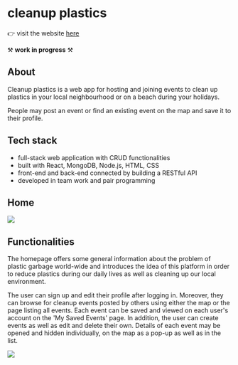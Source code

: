 # cleanup plastics

👉 visit the website [here](https://cleanup-plastics.herokuapp.com/)

⚒️ **work in progress** ⚒️

## About

Cleanup plastics is a web app for hosting and joining events to clean up plastics in your local neighbourhood or on a beach during your holidays. 

People may post an event or find an existing event on the map and save it to their profile.


## Tech stack

- full-stack web application with CRUD functionalities 
- built with React, MongoDB, Node.js, HTML, CSS 
- front-end and back-end connected by building a RESTful API
- developed in team work and pair programming


## Home

  <img src="https://res.cloudinary.com/dfy5clpwn/image/upload/v1617800954/Websites%20storage/Bildschirmfoto_2021-04-07_um_13.55.59_twk5l4.png">


## Functionalities

The homepage offers some general information about the problem of plastic garbage world-wide and introduces the idea of this platform in order to reduce plastics during our daily lives as well as cleaning up our local environment.

The user can sign up and edit their profile after logging in. Moreover, they can browse for cleanup events posted by others using either the map or the page listing all events. Each event can be saved and viewed on each user's account on the 'My Saved Events' page. In addition, the user can create events as well as edit and delete their own. Details of each event may be opened and hidden individually, on the map as a pop-up as well as in the list.

 <img src="https://res.cloudinary.com/dfy5clpwn/image/upload/v1617801753/Websites%20storage/Bildschirmfoto_2021-04-07_um_14.22.11_gcw8cu.png">

